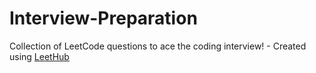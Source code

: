 # Interview-Preparation
Collection of LeetCode questions to ace the coding interview! - Created using [LeetHub](https://github.com/QasimWani/LeetHub)
